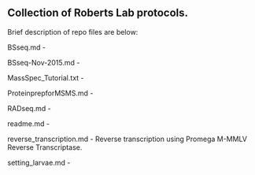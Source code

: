 ## Collection of Roberts Lab protocols.

Brief description of repo files are below:

BSseq.md -

BSseq-Nov-2015.md - 

MassSpec_Tutorial.txt - 

ProteinprepforMSMS.md - 

RADseq.md - 

readme.md - 

reverse_transcription.md - Reverse transcription using Promega M-MMLV Reverse Transcriptase.

setting_larvae.md -
